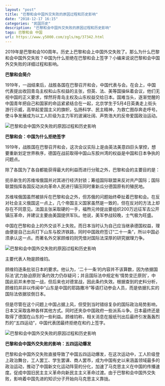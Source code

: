 ```yaml
---
layout: "post"
title: "巴黎和会中国外交失败的原因过程和历史影响"
date: "2018-12-17 16:15"
categories: "民国历史"
description: "巴黎和会中国外交失败的原因过程和历史影响"
tags: 巴黎和会 中国
url: https://www.y5000.com/zgls/mg/37342.html
---
```






2019年是巴黎和会100周年。历史上巴黎和会上中国外交失败了。那么为什么巴黎和会中国外交失败？中国为什么拒绝在巴黎和会上签字？小编来说说巴黎和会中国外交失败的详细过程和影响。

 **巴黎和会简介**

1919年，一战结束后，战胜各国在巴黎召开和会，中国代表与会。在会上，中国代表提出收回青岛主权和山东权益的主张，但英、法、美等国操纵着会议，他们无视中国的正义要求，悍然将青岛主权及山东权益交给日本。国难当头，逐渐觉醒的中国青年把自己和国家的命运紧紧结合在一起，北京学生于5月4日英勇走上街头游行示威，高举起爱国主义的旗帜，弘扬科学、民主精神，为救亡图存奔走呼号。使斗争发展成为以工人阶级为主力军的波澜壮阔、声势浩大的反帝爱国政治运动。

![巴黎和会中国外交失败的原因过程和历史影响](https://img.y5000.com/uploads/allimg/181116/9129b4e665c96a84e5912a70026bacb3.jpg)

 **巴黎和会：中国为什么拒绝签字**

1919年，战胜国在巴黎召开和会，这次会议实际上是由英法美意四巨头掌控，想要重新划定世界秩序，德国在战前取得中国山东胶州湾的权益是中国和日本争执的问题点。

除了各国为了各自都能获得最大的利益而进行分赃之外，巴黎和会的主要目的是：

扼杀新生的苏维埃俄国并对其进行经济封锁；筹组国际联盟来反对共产国际；国际联盟指挥各国反动派向革命人民进行镇压同时重新瓜分德国原有的殖民地。

苏维埃俄国虽然被排斥在巴黎和会之外，但苏俄的问题始终牵扯着巴黎和会。在反对社会主义俄国这一点上，几个帝国主义国家虽然是一致的，但在反对的方法上却存在不同意见。法国主张采取硬的一手，福煦元帅提出要组织200万远征军去公开镇压革命，并建议主要由美国提供军队。他说，美军参战较晚，士气极为旺盛。

中国在巴黎和会上的外交谈不上失败。而日本当时认为自己应当继承德国权益，理由便是自己出兵打下山东与胶济铁路，同时中国政府签订“二十一条”，所以中国必须承认这一点。而著名外交家顾维钧则凭借对国际法深厚的研究据理力争。

![巴黎和会中国外交失败的原因过程和历史影响](https://img.y5000.com/uploads/allimg/181116/59c5a939889bc0158df4a617b2f04d3f.jpg)

主要代表人物是顾维钧。

顾维钧逐条批驳日本的要求。他认为，‘二十一条’的内容并不该算数，因为依据国际法‘武力胁迫原则’条约效力仍存疑问；并且国际法中规定有‘情势变迁原则’，中国此前并未参加一战，但后来也对德宣战，因此条约失效。根据查到的史料分析，顾维钧并非以传闻中“山东是中国的耶路撒冷”等语打动参会人员，而是依据扎实的国际法依据驳倒日本。

但是尽管在这个问题上中国占据上风，但受到当时错综复杂的国际政治局势影响，日本又采取各种各样其他方式。同时还夹杂中国政府一些派系斗争。日本最终还是取得了德国在山东的一些利益。顾维钧称，相关消息在报纸刊出后最终引发轰轰烈烈的“五四运动”，中国代表团最终拒绝在和约上签字。

![巴黎和会中国外交失败的原因过程和历史影响](https://img.y5000.com/uploads/allimg/181116/f64bfb7cc163589c4819eb98597b876b.jpg)

 **巴黎和会中国外交失败的影响：五四运动爆发**

巴黎和会中国外交失败直接导致了中国五四运动爆发，在这次运动中，工人阶级登上政治舞台，工人罢工、学生罢课、商人罢市，成为中国有史以来涵盖领域最多的政治运动，推动了中国新文化运动阵营的分化，加速了马克思主义在中国的传播速度。促成中国旧民主主义革命向新民主主义革命过渡。由于巴黎和会中国外交失败，影响着中国先进的知识分子开始向马克思主义靠拢。

  
